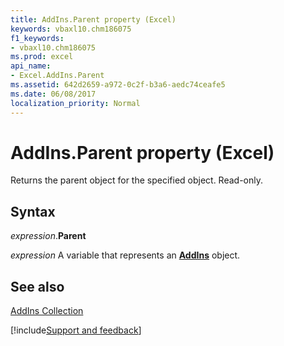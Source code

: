 ```yaml
---
title: AddIns.Parent property (Excel)
keywords: vbaxl10.chm186075
f1_keywords:
- vbaxl10.chm186075
ms.prod: excel
api_name:
- Excel.AddIns.Parent
ms.assetid: 642d2659-a972-0c2f-b3a6-aedc74ceafe5
ms.date: 06/08/2017
localization_priority: Normal
---
```



# AddIns.Parent property (Excel)

Returns the parent object for the specified object. Read-only.


## Syntax

_expression_.**Parent**

_expression_ A variable that represents an **[AddIns](Excel.AddIns.md)** object.


## See also


[AddIns Collection](Excel.AddIns.md)

[!include[Support and feedback](~/includes/feedback-boilerplate.md)]